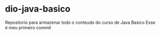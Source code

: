 # dio-java-basico

Repositorio para armazenar todo o conteudo do curso de Java Basico
Esse é meu primeiro commit
